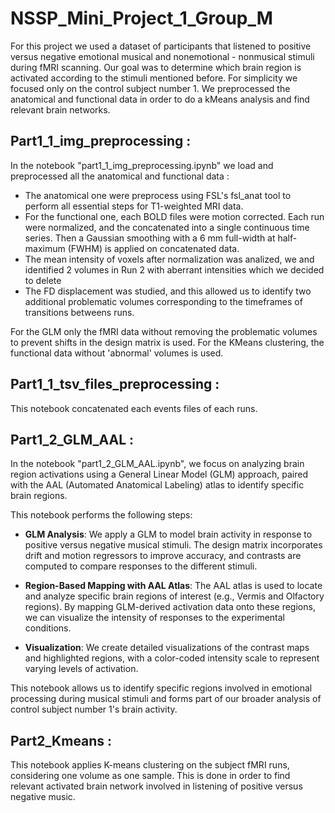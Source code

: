 # NSSP_Mini_Project_1_Group_M

For this project we used a dataset of participants that listened to positive versus negative emotional musical and nonemotional - nonmusical stimuli during fMRI scanning. 
Our goal was to determine which brain region is activated according to the stimuli mentioned before. For simplicity we focused only on the control subject number 1. We preprocessed the anatomical and functional data in order to do a kMeans analysis and find relevant brain networks. 

## Part1_1_img_preprocessing : 
In the notebook "part1_1_img_preprocessing.ipynb" we load and preprocessed all the anatomical and functional data : 
  - The anatomical one were preprocess using  FSL's fsl\_anat tool to perform all essential steps for T1-weighted MRI data.
  - For the functional one, each BOLD files were motion corrected. Each run were normalized, and the concatenated into a           single continuous time series. Then a Gaussian smoothing with a 6 mm full-width at half-maximum (FWHM) is applied on           concatenated data.
  - The mean intensity of voxels after normalization was analized, we and identified 2 volumes in Run 2 with aberrant intensities which we decided to delete
  - The FD displacement was studied, and this allowed us to identify two additional problematic volumes corresponding to the timeframes of transitions betweens runs.

For the GLM only the fMRI data without removing the problematic volumes to prevent shifts in the design matrix is used.
For the KMeans clustering, the functional data without 'abnormal' volumes is used.

## Part1_1_tsv_files_preprocessing : 

This notebook concatenated each events files of each runs. 

## Part1_2_GLM_AAL : 

In the notebook "part1_2_GLM_AAL.ipynb", we focus on analyzing brain region activations using a General Linear Model (GLM) approach, paired with the AAL (Automated Anatomical Labeling) atlas to identify specific brain regions.

This notebook performs the following steps:

- **GLM Analysis**: We apply a GLM to model brain activity in response to positive versus negative musical stimuli. The design matrix incorporates drift and motion regressors to improve accuracy, and contrasts are computed to compare responses to the different stimuli.
  
- **Region-Based Mapping with AAL Atlas**: The AAL atlas is used to locate and analyze specific brain regions of interest (e.g., Vermis and Olfactory regions). By mapping GLM-derived activation data onto these regions, we can visualize the intensity of responses to the experimental conditions.

- **Visualization**: We create detailed visualizations of the contrast maps and highlighted regions, with a color-coded intensity scale to represent varying levels of activation.

This notebook allows us to identify specific regions involved in emotional processing during musical stimuli and forms part of our broader analysis of control subject number 1's brain activity.

## Part2_Kmeans : 

This notebook applies K-means clustering on the subject fMRI runs, considering one volume as one sample. This is done in order to find relevant activated brain network involved in listening of positive versus negative music.  




